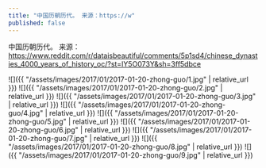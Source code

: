 ```yaml
---
title: "中国历朝历代。 来源：https://w"
published: false
---
```

中国历朝历代。 来源：https://www.reddit.com/r/dataisbeautiful/comments/5p1sd4/chinese_dynasties_4000_years_of_history_oc/?st=IY5O073Y&sh=3ff5dbce



![]({{ "/assets/images/2017/01/2017-01-20-zhong-guo/1.jpg" | relative_url }})
![]({{ "/assets/images/2017/01/2017-01-20-zhong-guo/2.jpg" | relative_url }})
![]({{ "/assets/images/2017/01/2017-01-20-zhong-guo/3.jpg" | relative_url }})
![]({{ "/assets/images/2017/01/2017-01-20-zhong-guo/4.jpg" | relative_url }})
![]({{ "/assets/images/2017/01/2017-01-20-zhong-guo/5.jpg" | relative_url }})
![]({{ "/assets/images/2017/01/2017-01-20-zhong-guo/6.jpg" | relative_url }})
![]({{ "/assets/images/2017/01/2017-01-20-zhong-guo/7.jpg" | relative_url }})
![]({{ "/assets/images/2017/01/2017-01-20-zhong-guo/8.jpg" | relative_url }})
![]({{ "/assets/images/2017/01/2017-01-20-zhong-guo/9.jpg" | relative_url }})
